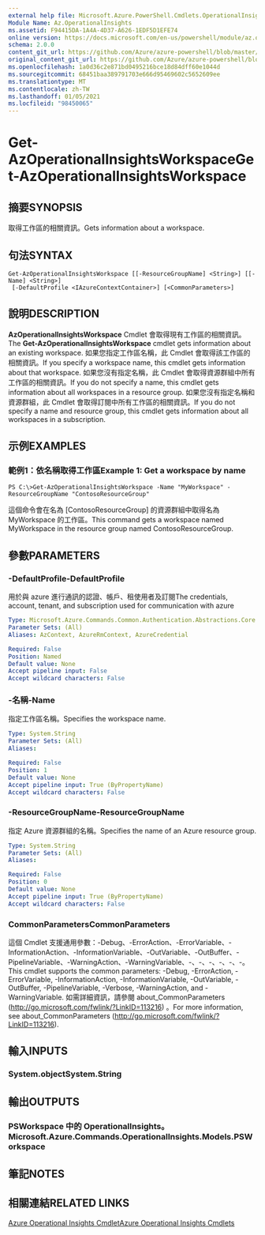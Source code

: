 ```yaml
---
external help file: Microsoft.Azure.PowerShell.Cmdlets.OperationalInsights.dll-Help.xml
Module Name: Az.OperationalInsights
ms.assetid: F94415DA-1A4A-4D37-A626-1EDF5D1EFE74
online version: https://docs.microsoft.com/en-us/powershell/module/az.operationalinsights/get-azoperationalinsightsworkspace
schema: 2.0.0
content_git_url: https://github.com/Azure/azure-powershell/blob/master/src/OperationalInsights/OperationalInsights/help/Get-AzOperationalInsightsWorkspace.md
original_content_git_url: https://github.com/Azure/azure-powershell/blob/master/src/OperationalInsights/OperationalInsights/help/Get-AzOperationalInsightsWorkspace.md
ms.openlocfilehash: 1a0d36c2e871bd0495216bce18d84dff60e1044d
ms.sourcegitcommit: 68451baa389791703e666d95469602c5652609ee
ms.translationtype: MT
ms.contentlocale: zh-TW
ms.lasthandoff: 01/05/2021
ms.locfileid: "98450065"
---
```

# <span data-ttu-id="48003-101">Get-AzOperationalInsightsWorkspace</span><span class="sxs-lookup"><span data-stu-id="48003-101">Get-AzOperationalInsightsWorkspace</span></span>

## <span data-ttu-id="48003-102">摘要</span><span class="sxs-lookup"><span data-stu-id="48003-102">SYNOPSIS</span></span>
<span data-ttu-id="48003-103">取得工作區的相關資訊。</span><span class="sxs-lookup"><span data-stu-id="48003-103">Gets information about a workspace.</span></span>

## <span data-ttu-id="48003-104">句法</span><span class="sxs-lookup"><span data-stu-id="48003-104">SYNTAX</span></span>

```
Get-AzOperationalInsightsWorkspace [[-ResourceGroupName] <String>] [[-Name] <String>]
 [-DefaultProfile <IAzureContextContainer>] [<CommonParameters>]
```

## <span data-ttu-id="48003-105">說明</span><span class="sxs-lookup"><span data-stu-id="48003-105">DESCRIPTION</span></span>
<span data-ttu-id="48003-106">**AzOperationalInsightsWorkspace** Cmdlet 會取得現有工作區的相關資訊。</span><span class="sxs-lookup"><span data-stu-id="48003-106">The **Get-AzOperationalInsightsWorkspace** cmdlet gets information about an existing workspace.</span></span>
<span data-ttu-id="48003-107">如果您指定工作區名稱，此 Cmdlet 會取得該工作區的相關資訊。</span><span class="sxs-lookup"><span data-stu-id="48003-107">If you specify a workspace name, this cmdlet gets information about that workspace.</span></span>
<span data-ttu-id="48003-108">如果您沒有指定名稱，此 Cmdlet 會取得資源群組中所有工作區的相關資訊。</span><span class="sxs-lookup"><span data-stu-id="48003-108">If you do not specify a name, this cmdlet gets information about all workspaces in a resource group.</span></span>
<span data-ttu-id="48003-109">如果您沒有指定名稱和資源群組，此 Cmdlet 會取得訂閱中所有工作區的相關資訊。</span><span class="sxs-lookup"><span data-stu-id="48003-109">If you do not specify a name and resource group, this cmdlet gets information about all workspaces in a subscription.</span></span>

## <span data-ttu-id="48003-110">示例</span><span class="sxs-lookup"><span data-stu-id="48003-110">EXAMPLES</span></span>

### <span data-ttu-id="48003-111">範例1：依名稱取得工作區</span><span class="sxs-lookup"><span data-stu-id="48003-111">Example 1: Get a workspace by name</span></span>
```
PS C:\>Get-AzOperationalInsightsWorkspace -Name "MyWorkspace" -ResourceGroupName "ContosoResourceGroup"
```

<span data-ttu-id="48003-112">這個命令會在名為 [ContosoResourceGroup] 的資源群組中取得名為 MyWorkspace 的工作區。</span><span class="sxs-lookup"><span data-stu-id="48003-112">This command gets a workspace named MyWorkspace in the resource group named ContosoResourceGroup.</span></span>

## <span data-ttu-id="48003-113">參數</span><span class="sxs-lookup"><span data-stu-id="48003-113">PARAMETERS</span></span>

### <span data-ttu-id="48003-114">-DefaultProfile</span><span class="sxs-lookup"><span data-stu-id="48003-114">-DefaultProfile</span></span>
<span data-ttu-id="48003-115">用於與 azure 進行通訊的認證、帳戶、租使用者及訂閱</span><span class="sxs-lookup"><span data-stu-id="48003-115">The credentials, account, tenant, and subscription used for communication with azure</span></span>

```yaml
Type: Microsoft.Azure.Commands.Common.Authentication.Abstractions.Core.IAzureContextContainer
Parameter Sets: (All)
Aliases: AzContext, AzureRmContext, AzureCredential

Required: False
Position: Named
Default value: None
Accept pipeline input: False
Accept wildcard characters: False
```

### <span data-ttu-id="48003-116">-名稱</span><span class="sxs-lookup"><span data-stu-id="48003-116">-Name</span></span>
<span data-ttu-id="48003-117">指定工作區名稱。</span><span class="sxs-lookup"><span data-stu-id="48003-117">Specifies the workspace name.</span></span>

```yaml
Type: System.String
Parameter Sets: (All)
Aliases:

Required: False
Position: 1
Default value: None
Accept pipeline input: True (ByPropertyName)
Accept wildcard characters: False
```

### <span data-ttu-id="48003-118">-ResourceGroupName</span><span class="sxs-lookup"><span data-stu-id="48003-118">-ResourceGroupName</span></span>
<span data-ttu-id="48003-119">指定 Azure 資源群組的名稱。</span><span class="sxs-lookup"><span data-stu-id="48003-119">Specifies the name of an Azure resource group.</span></span>

```yaml
Type: System.String
Parameter Sets: (All)
Aliases:

Required: False
Position: 0
Default value: None
Accept pipeline input: True (ByPropertyName)
Accept wildcard characters: False
```

### <span data-ttu-id="48003-120">CommonParameters</span><span class="sxs-lookup"><span data-stu-id="48003-120">CommonParameters</span></span>
<span data-ttu-id="48003-121">這個 Cmdlet 支援通用參數：-Debug、-ErrorAction、-ErrorVariable、-InformationAction、-InformationVariable、-OutVariable、-OutBuffer、-PipelineVariable、-WarningAction、-WarningVariable、-、-、-、-、-、-。</span><span class="sxs-lookup"><span data-stu-id="48003-121">This cmdlet supports the common parameters: -Debug, -ErrorAction, -ErrorVariable, -InformationAction, -InformationVariable, -OutVariable, -OutBuffer, -PipelineVariable, -Verbose, -WarningAction, and -WarningVariable.</span></span> <span data-ttu-id="48003-122">如需詳細資訊，請參閱 about_CommonParameters (http://go.microsoft.com/fwlink/?LinkID=113216) 。</span><span class="sxs-lookup"><span data-stu-id="48003-122">For more information, see about_CommonParameters (http://go.microsoft.com/fwlink/?LinkID=113216).</span></span>

## <span data-ttu-id="48003-123">輸入</span><span class="sxs-lookup"><span data-stu-id="48003-123">INPUTS</span></span>

### <span data-ttu-id="48003-124">System.object</span><span class="sxs-lookup"><span data-stu-id="48003-124">System.String</span></span>

## <span data-ttu-id="48003-125">輸出</span><span class="sxs-lookup"><span data-stu-id="48003-125">OUTPUTS</span></span>

### <span data-ttu-id="48003-126">PSWorkspace 中的 OperationalInsights。</span><span class="sxs-lookup"><span data-stu-id="48003-126">Microsoft.Azure.Commands.OperationalInsights.Models.PSWorkspace</span></span>

## <span data-ttu-id="48003-127">筆記</span><span class="sxs-lookup"><span data-stu-id="48003-127">NOTES</span></span>

## <span data-ttu-id="48003-128">相關連結</span><span class="sxs-lookup"><span data-stu-id="48003-128">RELATED LINKS</span></span>

[<span data-ttu-id="48003-129">Azure Operational Insights Cmdlet</span><span class="sxs-lookup"><span data-stu-id="48003-129">Azure Operational Insights Cmdlets</span></span>](./Az.OperationalInsights.md)


